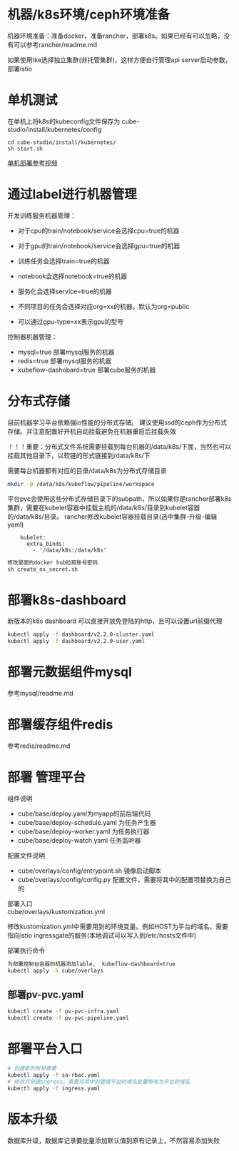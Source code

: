 # 机器/k8s环境/ceph环境准备  
机器环境准备：准备docker，准备rancher，部署k8s。如果已经有可以忽略，没有可以参考rancher/readme.md  

如果使用tke选择独立集群(非托管集群)，这样方便自行管理api server启动参数，部署istio

# 单机测试

在单机上将k8s的kubeconfig文件保存为
cube-studio/install/kubernetes/config
```
cd cube-studio/install/kubernetes/
sh start.sh
```
[单机部署参考视频](https://docker-76009.sz.gfp.tencent-cloud.com/kubeflow/install_standalone.mp4)
 
# 通过label进行机器管理  
开发训练服务机器管理：
- 对于cpu的train/notebook/service会选择cpu=true的机器  
- 对于gpu的train/notebook/service会选择gpu=true的机器  

- 训练任务会选择train=true的机器  
- notebook会选择notebook=true的机器  
- 服务化会选择service=true的机器  
- 不同项目的任务会选择对应org=xx的机器。默认为org=public 
- 可以通过gpu-type=xx表示gpu的型号
  
控制器机器管理：
- mysql=true 部署mysql服务的机器
- redis=true 部署mysql服务的机器
- kubeflow-dashobard=true 部署cube服务的机器

# 分布式存储

目前机器学习平台依赖强io性能的分布式存储。  建议使用ssd的ceph作为分布式存储。并注意配置好开机自动挂载避免在机器重启后挂载失效

 ！！！重要：分布式文件系统需要挂载到每台机器的/data/k8s/下面，当然也可以挂载其他目录下，以软链的形式链接到/data/k8s/下 

需要每台机器都有对应的目录/data/k8s为分布式存储目录
```bash  
mkdir -p /data/k8s/kubeflow/pipeline/workspace  
```  
平台pvc会使用这些分布式存储目录下的subpath，所以如果你是rancher部署k8s集群，需要在kubelet容器中挂载主机的/data/k8s/目录到kubelet容器的/data/k8s/目录。
rancher修改kubelet容器挂载目录(选中集群-升级-编辑yaml)
```
    kubelet:
      extra_binds:
        - '/data/k8s:/data/k8s'
```
  

```bash  
修改里面的docker hub拉取账号密码  
sh create_ns_secret.sh  
```  
  
# 部署k8s-dashboard  
新版本的k8s dashboard 可以直接开放免登陆的http，且可以设置url前缀代理  
```bash  
kubectl apply -f dashboard/v2.2.0-cluster.yaml  
kubectl apply -f dashboard/v2.2.0-user.yaml  
```  

# 部署元数据组件mysql  
参考mysql/readme.md  

# 部署缓存组件redis  
参考redis/readme.md  
  

# 部署 管理平台  


组件说明  
 - cube/base/deploy.yaml为myapp的前后端代码  
 - cube/base/deploy-schedule.yaml 为任务产生器  
 - cube/base/deploy-worker.yaml 为任务执行器  
 - cube/base/deploy-watch.yaml 任务监听器  

配置文件说明  
 - cube/overlays/config/entrypoint.sh 镜像启动脚本  
 - cube/overlays/config/config.py  配置文件，需要将其中的配置项替换为自己的  
  
部署入口  
cube/overlays/kustomization.yml    
  
修改kustomization.yml中需要用到的环境变量。例如HOST为平台的域名，需要指向istio ingressgate的服务(本地调试可以写入到/etc/hosts文件中)  
  
部署执行命令  
```bash  
为部署控制台容器的机器添加lable,  kubeflow-dashboard=true
kubectl apply -k cube/overlays  
```  
  
## 部署pv-pvc.yaml  
  
```bash  
kubectl create -f pv-pvc-infra.yaml  
kubectl create -f pv-pvc-pipeline.yaml  
```  

# 部署平台入口  
```bash  
# 创建新的账号需要  
kubectl apply -f sa-rbac.yaml          
# 修改并创建ingress。需要将其中的管理平台的域名批量修改为平台的域名
kubectl apply -f ingress.yaml  
```  
  

# 版本升级
数据库升级，数据库记录要批量添加默认值到原有记录上，不然容易添加失败


